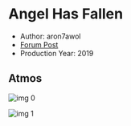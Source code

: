 # Angel Has Fallen

* Author: aron7awol
* [Forum Post](https://www.avsforum.com/threads/bass-eq-for-filtered-movies.2995212/post-58825108)
* Production Year: 2019

## Atmos

![img 0](https://i.imgur.com/QtaXJWY.jpg)

![img 1](https://i.imgur.com/xRTUMrB.png)

